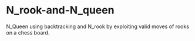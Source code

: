 # N_rook-and-N_queen
N_Queen using backtracking and N_rook by exploiting valid moves of rooks on a chess board.
